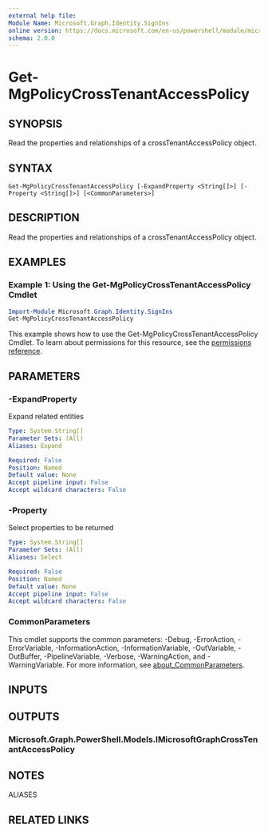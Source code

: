 ```yaml
---
external help file:
Module Name: Microsoft.Graph.Identity.SignIns
online version: https://docs.microsoft.com/en-us/powershell/module/microsoft.graph.identity.signins/get-mgpolicycrosstenantaccesspolicy
schema: 2.0.0
---
```


# Get-MgPolicyCrossTenantAccessPolicy

## SYNOPSIS
Read the properties and relationships of a crossTenantAccessPolicy object.

## SYNTAX

```
Get-MgPolicyCrossTenantAccessPolicy [-ExpandProperty <String[]>] [-Property <String[]>] [<CommonParameters>]
```

## DESCRIPTION
Read the properties and relationships of a crossTenantAccessPolicy object.

## EXAMPLES

### Example 1: Using the Get-MgPolicyCrossTenantAccessPolicy Cmdlet
```powershell
Import-Module Microsoft.Graph.Identity.SignIns
Get-MgPolicyCrossTenantAccessPolicy
```

This example shows how to use the Get-MgPolicyCrossTenantAccessPolicy Cmdlet.
To learn about permissions for this resource, see the [permissions reference](/graph/permissions-reference).

## PARAMETERS

### -ExpandProperty
Expand related entities

```yaml
Type: System.String[]
Parameter Sets: (All)
Aliases: Expand

Required: False
Position: Named
Default value: None
Accept pipeline input: False
Accept wildcard characters: False
```

### -Property
Select properties to be returned

```yaml
Type: System.String[]
Parameter Sets: (All)
Aliases: Select

Required: False
Position: Named
Default value: None
Accept pipeline input: False
Accept wildcard characters: False
```

### CommonParameters
This cmdlet supports the common parameters: -Debug, -ErrorAction, -ErrorVariable, -InformationAction, -InformationVariable, -OutVariable, -OutBuffer, -PipelineVariable, -Verbose, -WarningAction, and -WarningVariable. For more information, see [about_CommonParameters](http://go.microsoft.com/fwlink/?LinkID=113216).

## INPUTS

## OUTPUTS

### Microsoft.Graph.PowerShell.Models.IMicrosoftGraphCrossTenantAccessPolicy

## NOTES

ALIASES

## RELATED LINKS

